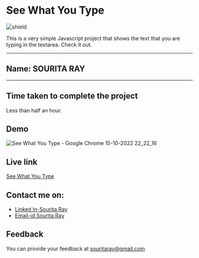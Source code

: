 # See What You Type

![shield](https://img.shields.io/badge/-Javascript-red)

This is a very simple Javascript project that shows the text that you are typing in the textarea. Check it out.

***
## Name: SOURITA RAY
***

## Time taken to complete the project

Less than half an hour.

## Demo


![See What You Type - Google Chrome 15-10-2022 22_22_16](https://user-images.githubusercontent.com/100030958/195998898-be314051-717a-4a23-92ca-fb6d2ad709d2.png)


## Live link
[See What You Type](https://see-what-you-type-souritaray.netlify.app/)


## Contact me on:

- [Linked In-Sourita Ray](www.linkedin.com/in/sourita-ray-89bab0212)
- [Email-id Sourita Ray](souritaray@gmail.com)

## Feedback

You can provide your feedback at souritaray@gmail.com
